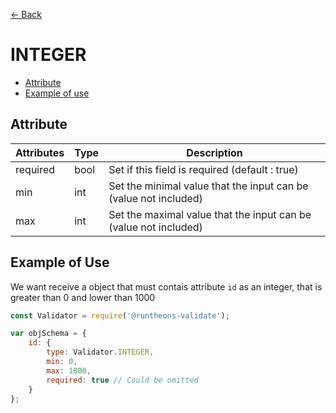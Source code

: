 [<- Back](https://github.com/iamousseni/runtheons-validate/tree/2.4.3/doc)

# INTEGER

- [Attribute](https://github.com/iamousseni/runtheons-validate/tree/2.4.3/doc/integer#attribute)
- [Example of use](https://github.com/iamousseni/runtheons-validatetree/2.4.3/doc/integer#example-of-use)

## Attribute

| Attributes | Type | Description                                                      |
| ---------- | ---- | ---------------------------------------------------------------- |
| required   | bool | Set if this field is required (default : true)                   |
| min        | int  | Set the minimal value that the input can be (value not included) |
| max        | int  | Set the maximal value that the input can be (value not included) |

## Example of Use

We want receive a object that must contais attribute `id` as an integer, that is greater than 0 and lower than 1000

```javascript
const Validator = require('@runtheons-validate');

var objSchema = {
	id: {
		type: Validator.INTEGER,
		min: 0,
		max: 1000,
		required: true // Could be omitted
	}
};
```
